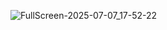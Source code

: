 ![FullScreen-2025-07-07_17-52-22](https://github.com/user-attachments/assets/0f7b7a62-fdb2-4bb8-b8da-fa4b6a39f8ff)

